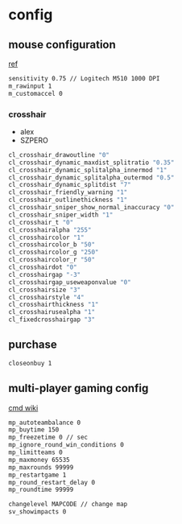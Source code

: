 # config

## mouse configuration

[ref](https://dmarket.com/blog/csgo-mouse-settings/)

```sh
sensitivity 0.75 // Logitech M510 1000 DPI
m_rawinput 1
m_customaccel 0
```

### crosshair

- alex
- SZPERO

```sh
cl_crosshair_drawoutline "0"
cl_crosshair_dynamic_maxdist_splitratio "0.35"
cl_crosshair_dynamic_splitalpha_innermod "1"
cl_crosshair_dynamic_splitalpha_outermod "0.5"
cl_crosshair_dynamic_splitdist "7"
cl_crosshair_friendly_warning "1"
cl_crosshair_outlinethickness "1"
cl_crosshair_sniper_show_normal_inaccuracy "0"
cl_crosshair_sniper_width "1"
cl_crosshair_t "0"
cl_crosshairalpha "255"
cl_crosshaircolor "1"
cl_crosshaircolor_b "50"
cl_crosshaircolor_g "250"
cl_crosshaircolor_r "50"
cl_crosshairdot "0"
cl_crosshairgap "-3"
cl_crosshairgap_useweaponvalue "0"
cl_crosshairsize "3"
cl_crosshairstyle "4"
cl_crosshairthickness "1"
cl_crosshairusealpha "1"
cl_fixedcrosshairgap "3"
```

## purchase

```sh
closeonbuy 1
```

## multi-player gaming config

[cmd wiki](https://totalcsgo.com/commands)

```sh
mp_autoteambalance 0
mp_buytime 150
mp_freezetime 0 // sec
mp_ignore_round_win_conditions 0
mp_limitteams 0
mp_maxmoney 65535
mp_maxrounds 99999
mp_restartgame 1
mp_round_restart_delay 0
mp_roundtime 99999

changelevel MAPCODE // change map
sv_showimpacts 0
```
